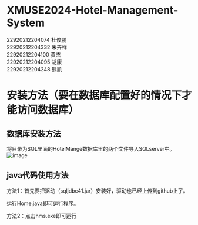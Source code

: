 # XMUSE2024-Hotel-Management-System
22920212204074   杜俊鹏<br>
22920212204332   朱卉祥<br>
22920212204100   黄杰<br>
22920212204095   胡康<br>
22920212204248   熊凯
# 安装方法（要在数据库配置好的情况下才能访问数据库）
## 数据库安装方法
将目录为SQL里面的HotelMange数据库里的两个文件导入SQLserver中。
![image](https://github.com/user-attachments/assets/5b3106e7-cd63-457f-9b47-4be265f2f10b)

## java代码使用方法
方法1：首先要把驱动（sqljdbc41.jar）安装好，驱动也已经上传到github上了。

运行Home.java即可运行程序。

方法2：点击hms.exe即可运行
